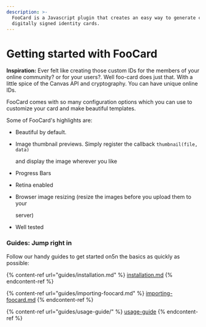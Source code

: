 ```yaml
---
description: >-
  FooCard is a Javascript plugin that creates an easy way to generate custom
  digitally signed identity cards.
---
```


# Getting started with FooCard

**Inspiration:** Ever felt like creating those custom IDs for the members of your online community? or for your users?. Well foo-card does just that. With a little spice of the Canvas API and cryptography. You can have unique online IDs.

FooCard comes with so many configuration options which you can use to customize your card and make beautiful templates.

Some of FooCard's highlights are:

* Beautiful by default.
*   Image thumbnail previews. Simply register the callback `thumbnail(file, data)`

    and display the image wherever you like
* Progress Bars
* Retina enabled
*   Browser image resizing (resize the images before you upload them to your

    server)
* Well tested

### Guides: Jump right in

Follow our handy guides to get started on5n the basics as quickly as possible:

{% content-ref url="guides/installation.md" %}
[installation.md](guides/installation.md)
{% endcontent-ref %}

{% content-ref url="guides/importing-foocard.md" %}
[importing-foocard.md](guides/importing-foocard.md)
{% endcontent-ref %}

{% content-ref url="guides/usage-guide/" %}
[usage-guide](guides/usage-guide/)
{% endcontent-ref %}
